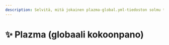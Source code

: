 ```yaml
---
description: Selvitä, mitä jokainen plazma-global.yml-tiedoston solmu tarkoittaa.
---
```


# ✨ Plazma (globaali kokoonpano)
